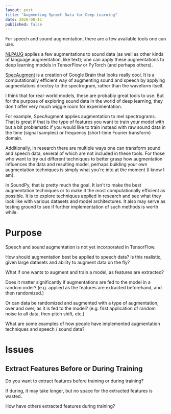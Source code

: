 ```yaml
---
layout: post
title: "Augmenting Speech Data for Deep Learning"
date: 2020-08-11
published: false
--- 
```


For speech and sound augmentation, there are a few available tools one can use. 

<a href="https://github.com/makcedward/nlpaug">NLPAUG</a> applies a few augmentations to sound data (as well as other kinds of language augmentation, like text); one can apply these augmentations to deep learning models in TensorFlow or PyTorch (and perhaps others).

<a href="https://ai.googleblog.com/2019/04/specaugment-new-data-augmentation.html">SpecAugment</a> is a creation of Google Brain that looks really cool. It is a computationally efficient way of augmenting sound and speech by applying augmentatons directoy to the spectrogram, rather than the waveform itself.

I think that for real-world models, these are probably great tools to use. But for the purpose of exploring sound data in the world of deep learning, they don't offer very much wiggle room for experimentation. 

For example, SpecAugment applies augmentation to mel spectrograms. That is great if that is the type of features you want to train your model with but a bit problematic if you would like to train instead with raw sound data in the time (signal samples) or frequency (short-time Fourier transform) domain. 

Additionally, in research there are multiple ways one can transform sound and speech data, several of which are not included in these tools. For those who want to try out different techniques to better grasp how augmentation influences the data and resulting model, perhaps building your own augmentation techniques is simply what you're into at the moment (I know I am).

In SoundPy, that is pretty much the goal. It isn't to make the best augmentation techniques or to make it the most computationally efficient as possible. It is to explore techniques applied in research and see what they look like with various datasets and model architectures. It also may serve as testing ground to see if further implementation of such methods is worth while.


# Purpose

Speech and sound augmentation is not yet incorporated in TensorFlow.

How should augmentation best be applied to speech data? Is this realistic, given large datasets and ability to augment data on the fly?

What if one wants to augment and train a model, as features are extracted?

Does it matter significantly if augmentations are fed to the model in a random order? (e.g. applied as the features are extracted beforehand, and then randomized.)

Or can data be randomized and augmented with a type of augmentation, over and over, as it is fed to the model? (e.g. first application of random noise to all data, then pitch shift, etc.)

What are some examples of how people have implemented augmentation techniques and speech / sound data?

# Issues

## Extract Features Before or During Training

Do you want to extract features before training or during training?

If during, it may take longer, but no space for the extracted features is wasted.

How have others extracted features during training?

